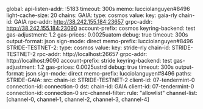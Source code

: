 global:
    api-listen-addr: :5183
    timeout: 300s
    memo: lucciolanguyen#8496
    light-cache-size: 20
chains:
    GAIA:
        type: cosmos
        value:
            key: gaia-rly
            chain-id: GAIA
            rpc-addr: http://38.242.155.184:23657
            grpc-addr: http://38.242.155.184:23090
            account-prefix: cosmos
            keyring-backend: test
            gas-adjustment: 1.2
            gas-prices: 0.0025uatom
            debug: true
            timeout: 300s
            output-format: json
            sign-mode: direct
            memo-prefix: lucciolanguyen#8496
    STRIDE-TESTNET-2:
        type: cosmos
        value:
            key: stride-rly
            chain-id: STRIDE-TESTNET-2
            rpc-addr: http://localhost:26657
            grpc-addr: http://localhost:9090
            account-prefix: stride
            keyring-backend: test
            gas-adjustment: 1.2
            gas-prices: 0.0025ustrd
            debug: true
            timeout: 300s
            output-format: json
            sign-mode: direct
            memo-prefix: lucciolanguyen#8496
paths:
    STRIDE-GAIA:
        src:
            chain-id: STRIDE-TESTNET-2
            client-id: 07-tendermint-0
            connection-id: connection-0
        dst:
            chain-id: GAIA
            client-id: 07-tendermint-0
            connection-id: connection-0
        src-channel-filter:
            rule: "allowlist"
            channel-list: [channel-0, channel-1, channel-2, channel-3, channel-4]
